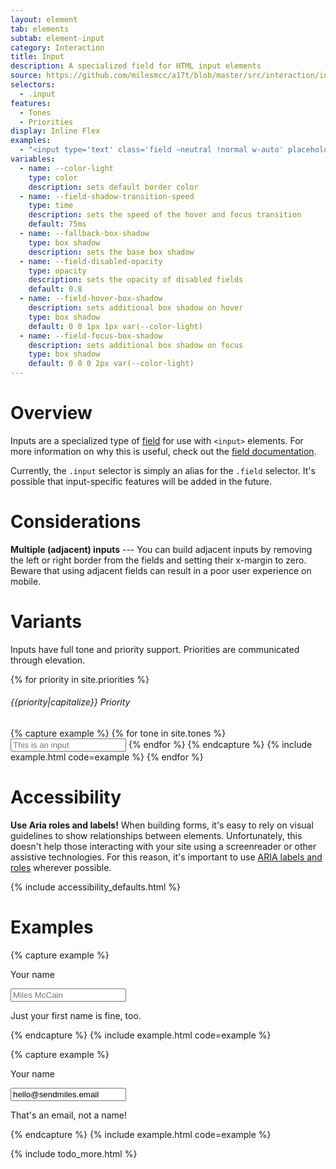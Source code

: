 ```yaml
---
layout: element
tab: elements
subtab: element-input
category: Interaction
title: Input
description: A specialized field for HTML input elements
source: https://github.com/milesmcc/a17t/blob/master/src/interaction/input.css
selectors:
  - .input
features:
  - Tones
  - Priorities
display: Inline Flex
examples:
  - "<input type='text' class='field ~neutral !normal w-auto' placeholder='Hello world'>"
variables:
  - name: --color-light
    type: color
    description: sets default border color
  - name: --field-shadow-transition-speed
    type: time
    description: sets the speed of the hover and focus transition
    default: 75ms
  - name: --fallback-box-shadow
    type: box shadow
    description: sets the base box shadow
  - name: --field-disabled-opacity
    type: opacity
    description: sets the opacity of disabled fields
    default: 0.8
  - name: --field-hover-box-shadow
    description: sets additional box shadow on hover
    type: box shadow
    default: 0 0 1px 1px var(--color-light)
  - name: --field-focus-box-shadow
    description: sets additional box shadow on focus
    type: box shadow
    default: 0 0 0 2px var(--color-light)
---
```


# Overview

Inputs are a specialized type of [field](/interaction/field) for use with `<input>` elements. For more information on why this is useful, check out the [field documentation](/interaction/field).

Currently, the `.input` selector is simply an alias for the `.field` selector. It's possible that input-specific features will be added in the future.

# Considerations

**Multiple (adjacent) inputs** --- You can build adjacent inputs by removing the left or right border from the fields and setting their x-margin to zero. Beware that using adjacent fields can result in a poor user experience on mobile.

# Variants

Inputs have full tone and priority support. Priorities are communicated through elevation.

{% for priority in site.priorities %}
###### {{priority|capitalize}} Priority
{% capture example %}
{% for tone in site.tones %}
<input class="input ~{{tone}} !{{priority}} mb-4 mr-4 w-auto" placeholder="This is an input" type="text">
{% endfor %}
{% endcapture %}
{% include example.html code=example %}
{% endfor %}

# Accessibility

**Use Aria roles and labels!** When building forms, it's easy to rely on visual guidelines to show relationships between elements. Unfortunately, this doesn't help those interacting with your site using a screenreader or other assistive technologies. For this reason, it's important to use [ARIA labels and roles](https://developer.mozilla.org/en-US/docs/Web/Accessibility/ARIA) wherever possible.

{% include accessibility_defaults.html %}

# Examples

{% capture example %}
<div>
  <p class="label">Your name</p>
  <input class="field my-1" type="text" placeholder="Miles McCain">
  <p class="support">Just your first name is fine, too.</p>
</div>
{% endcapture %}
{% include example.html code=example %}

{% capture example %}
<div>
  <p class="label">Your name</p>
  <input class="field my-1 ~critical" type="text" placeholder="Miles McCain" value="hello@sendmiles.email">
  <p class="support ~critical">That's an email, not a name!</p>
</div>
{% endcapture %}
{% include example.html code=example %}

{% include todo_more.html %}
